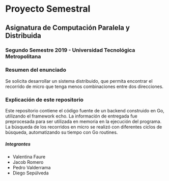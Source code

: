 # Proyecto Semestral
## Asignatura de Computación Paralela y Distribuida

### Segundo Semestre 2019 - Universidad Tecnológica Metropolitana

### Resumen del enunciado

Se solicita desarrollar un sistema distribuido, que permita encontrar el recorrido de micro que tenga menos combinaciones entre dos direcciones.

### Explicación de este repositorio

Este repositorio contiene el código fuente de un backend construido en Go, utilizando el framework echo.
La información de entregada fue preprocesada para ser utilizada en memoria en la ejecución del programa.
La búsqueda de los recorridos en micro se realizó con diferentes ciclos de búsqueda, automatizando su tiempo con Go routines.

##### Integrantes

* Valentina Faure
* Jacob Romero
* Pedro Valderrama
* Diego Sepúlveda